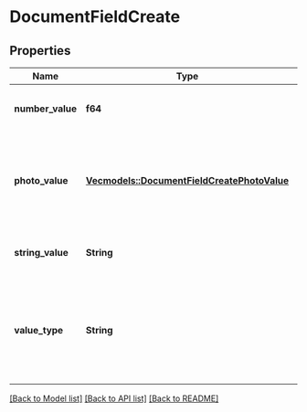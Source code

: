 # DocumentFieldCreate

## Properties
Name | Type | Description | Notes
------------ | ------------- | ------------- | -------------
**number_value** | **f64** | Value of this field if this document field has valueType: ValueType_Number. | [optional] [default to None]
**photo_value** | [**Vec<models::DocumentFieldCreatePhotoValue>**](DocumentFieldCreate_photoValue.md) | Value of this field if this document field has valueType: ValueType_Photo. Array of photo objects where each object contains a URL for a photo. | [optional] [default to None]
**string_value** | **String** | Value of this field if this document field has valueType: ValueType_String. | [optional] [default to None]
**value_type** | **String** | Determines the type of this field and what type of value this field has. It should be either ValueType_Number, ValueType_String, or ValueType_Photo. | 

[[Back to Model list]](../README.md#documentation-for-models) [[Back to API list]](../README.md#documentation-for-api-endpoints) [[Back to README]](../README.md)


